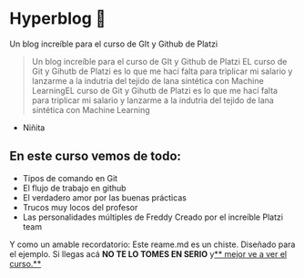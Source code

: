 # Hyperblog 💚
Un blog increíble para el curso de GIt y Github de Platzi
> Un blog increíble para el curso de GIt y Github de Platzi
EL curso de Git y Gihutb de Platzi es lo que me hací falta para triplicar mi salario y lanzarme a la indutria del tejido de lana sintética con Machine LearningEL curso de Git y Gihutb de Platzi es lo que me hací falta para triplicar mi salario y lanzarme a la indutria del tejido de lana sintética con Machine Learning
- Niñita 

## En este curso vemos de todo: 
- Tipos de comando en Git
- El flujo de trabajo en github
- El verdadero amor por las buenas prácticas
- Trucos muy locos del profesor
- Las personalidades múltiples de Freddy
Creado por el increíble Platzi team

Y como un amable recordatorio: Este reame.md es un chiste. Diseñado para el ejemplo. Si llegas acá **NO TE LO TOMES EN SERIO** y[** mejor ve a ver el curso.**](http://https://platzi.com/clases/1557-git-github/19977-readmemd-es-una-excelente-practica/ " mejor ve a ver el curso.")
